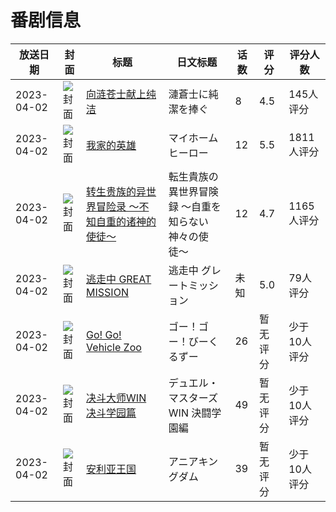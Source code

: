 # 番剧信息

|放送日期|封面|标题|日文标题|话数|评分|评分人数|
|---|---|---|---|---|---|---|
|2023-04-02|![封面](https://lain.bgm.tv/pic/cover/c/bc/e9/369794_qQP6n.jpg)|[向涟苍士献上纯洁](https://bangumi.tv/subject/369794)|漣蒼士に純潔を捧ぐ|8|4.5|145人评分|
|2023-04-02|![封面](https://lain.bgm.tv/pic/cover/c/7d/8d/388067_5T0cH.jpg)|[我家的英雄](https://bangumi.tv/subject/388067)|マイホームヒーロー|12|5.5|1811人评分|
|2023-04-02|![封面](https://lain.bgm.tv/pic/cover/c/d7/4b/394746_aK89X.jpg)|[转生贵族的异世界冒险录 〜不知自重的诸神的使徒〜](https://bangumi.tv/subject/394746)|転生貴族の異世界冒険録 〜自重を知らない神々の使徒〜|12|4.7|1165人评分|
|2023-04-02|![封面](https://lain.bgm.tv/pic/cover/c/80/50/413786_3p8xn.jpg)|[逃走中 GREAT MISSION](https://bangumi.tv/subject/413786)|逃走中 グレートミッション|未知|5.0|79人评分|
|2023-04-02|![封面](https://lain.bgm.tv/pic/cover/c/29/6c/424818_AG3T9.jpg)|[Go! Go! Vehicle Zoo](https://bangumi.tv/subject/424818)|ゴー！ゴー！びーくるずー|26|暂无评分|少于10人评分|
|2023-04-02|![封面](https://lain.bgm.tv/pic/cover/c/64/46/426044_O834O.jpg)|[决斗大师WIN 决斗学园篇](https://bangumi.tv/subject/426044)|デュエル・マスターズWIN 決闘学園編|49|暂无评分|少于10人评分|
|2023-04-02|![封面](https://lain.bgm.tv/pic/cover/c/43/15/426274_Oipr8.jpg)|[安利亚王国](https://bangumi.tv/subject/426274)|アニアキングダム|39|暂无评分|少于10人评分|
